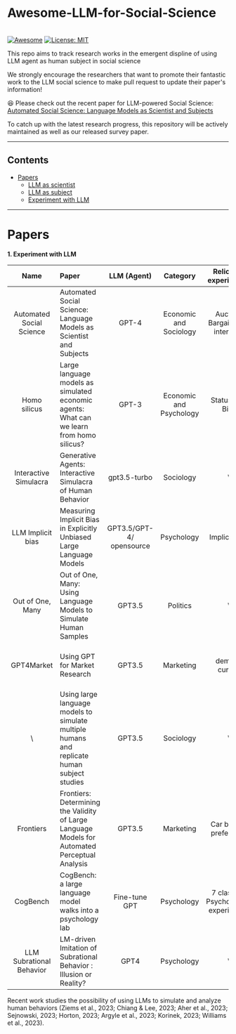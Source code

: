 # Awesome-LLM-for-Social-Science 

\
[![Awesome](https://awesome.re/badge.svg)](https://awesome.re)
[![License: MIT](https://img.shields.io/badge/License-MIT-green.svg)](https://opensource.org/licenses/MIT)



This repo aims to track research works in the emergent displine of using LLM agent as human subject in social science

We strongly encourage the researchers that want to promote their fantastic work to the LLM social science to make pull request to update their paper's information!

:satisfied: Please check out the recent paper for LLM-powered Social Science: [Automated Social Science: Language Models as Scientist and Subjects](https://arxiv.org/abs/2404.11794)

To catch up with the latest research progress, this repository will be actively maintained as well as our released survey paper.

--- 

## Contents

- [Papers](#papers)
  - [LLM as scientist](#experiment)
  - [LLM as subject](#experiment)
  - [Experiment with LLM](#experiment)



--- 

# Papers 

<b>1. Experiment with LLM</b>

| **Name** | **Paper** | **LLM (Agent)** | **Category** | **Relicated experiments** |**Publication** | **Link** |
|:---:|:----|:---:|:---:|:---:|:---:|:---:|
|Automated Social Science|Automated Social Science: Language Models as Scientist and Subjects | GPT-4 | Economic and Sociology | Auction, Bargain, Job interview| Arxiv 2024| [[Link]](https://arxiv.org/abs/2404.11794) |
|Homo silicus| Large language models as simulated economic agents: What can we learn from homo silicus? | GPT-3 | Economic and Psychology| Status Quo Bias| Arxiv 2023| [[Link]](https://www.nber.org/papers/w31122) |
|  Interactive Simulacra | Generative Agents: Interactive Simulacra of Human Behavior  | gpt3.5-turbo | Sociology | \ |UIST 23|[[Link]](https://arxiv.org/pdf/2304.03442.pdf) |
|  LLM Implicit bias | Measuring Implicit Bias in Explicitly Unbiased Large Language Models | GPT3.5/GPT-4/ opensource| Psychology | Implicit bias |ArXiv 23|[[Link]](https://arxiv.org/pdf/2402.04105.pdf) |
| Out of One, Many | Out of One, Many: Using Language Models to Simulate Human Samples| GPT3.5 | Politics | \ |Political Analysis 23|[[Link]](https://www.cambridge.org/core/journals/political-analysis/article/abs/out-of-one-many-using-language-models-to-simulate-human-samples/035D7C8A55B237942FB6DBAD7CAA4E49) |
| GPT4Market | Using GPT for Market Research| GPT3.5 | Marketing | demand curves |Harvard Business School Working Paper 23|[[Link]](https://www.hbs.edu/ris/Publication%20Files/23-062_b8fbedcd-ade4-49d6-8bb7-d216650ff3bd.pdf) |
| \ |Using large language models to simulate multiple humans and replicate human subject studies| GPT3.5 |  Sociology | \ |PMLR 23|[[Link]](https://arxiv.org/abs/2208.10264) |
| Frontiers |Frontiers: Determining the Validity of Large Language Models for Automated Perceptual Analysis| GPT3.5 |  Marketing | Car brands preference |Market Science 24|[[Link]](https://pubsonline.informs.org/doi/10.1287/mksc.2023.0454) |
| CogBench |CogBench: a large language model walks into a psychology lab| Fine-tune GPT |  Psychology | 7 classical Psychological experiments |ArXiv 24|[[Link]](https://arxiv.org/abs/2402.18225) |
| LLM Subrational Behavior |LM-driven Imitation of Subrational Behavior : Illusion or Reality?| GPT4 | Psychology | \ |ArXiv 24|[[Link]](https://arxiv.org/pdf/2402.18225.pdf) |






Recent work studies the possibility of using LLMs to simulate and analyze human behaviors (Ziems et al., 2023; Chiang & Lee, 2023; Aher et al., 2023; Sejnowski, 2023; Horton, 2023; Argyle et al., 2023; Korinek, 2023; Williams et al., 2023).












